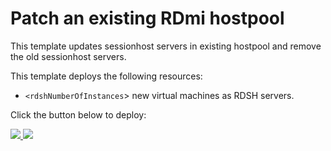 # Patch an existing RDmi hostpool

This template updates sessionhost servers in existing hostpool and remove the old sessionhost servers.

This template deploys the following resources:
+ `<rdshNumberOfInstances`> new virtual machines as RDSH servers.



Click the button below to deploy:


<a href="https://portal.azure.com/#create/Microsoft.Template/uri/https%3A%2F%2Fraw.githubusercontent.com%2FAzure%2FRDS-Templates%2Fmaster%2Frdmi-peopletech%2FPatch%20an%20existing%20RDmi%20hostpool%2FmainTemplate.json" target="_blank">
    <img src="http://azuredeploy.net/deploybutton.png"/>
</a>
<a href="http://armviz.io/#/?load=https://raw.githubusercontent.com/PeopleTechRDS/msft-rdmi-templates/master/Patch%20an%20existing%20RDmi%20hostpool/azuredeploy.json" target="_blank">
    <img src="http://armviz.io/visualizebutton.png"/>
</a>